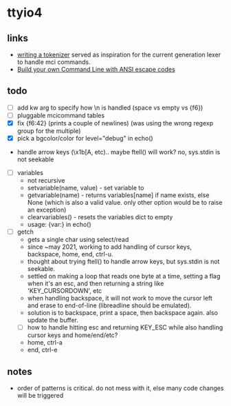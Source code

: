 # ttyio4

## links

- [writing a tokenizer](https://docs.python.org/3/library/re.html#writing-a-tokenizer) served as inspiration for the current generation lexer to handle mci commands.
- [Build your own Command Line with ANSI escape codes](https://www.lihaoyi.com/post/BuildyourownCommandLinewithANSIescapecodes.html)

## todo

- [ ] add kw arg to specify how \n is handled (space vs empty vs {f6})
- [ ] pluggable mcicommand tables
- [x] fix {f6:42} (prints a couple of newlines) (was using the wrong regexp group for the multiple)
- [x] pick a bgcolor/color for level="debug" in echo()
- handle arrow keys (\x1b[A, etc).. maybe ftell() will work? no, sys.stdin is not seekable
- [ ] variables
  * not recursive
  * setvariable(name, value) - set variable <name> to <value>
  * getvariable(name) - returns variables[name] if name exists, else None (which is also a valid value. only other option would be to raise an exception)
  * clearvariables() - resets the variables dict to empty
  * usage: {var:<name>} in echo()
- [ ] getch
  * gets a single char using select/read
  * since ~may 2021, working to add handling of cursor keys, backspace, home, end, ctrl-u.
  * thought about trying ftell() to handle arrow keys, but sys.stdin is not seekable.
  * settled on making a loop that reads one byte at a time, setting a flag when it's an esc, and then returning a string like 'KEY_CURSORDOWN', etc
  * when handling backspace, it will not work to move the cursor left and erase to end-of-line (libreadline should be emulated). 
  * solution is to backspace, print a space, then backspace again. also update the buffer.
  * [ ] how to handle hitting esc and returning KEY_ESC while also handling cursor keys and home/end/etc?
  * home, ctrl-a
  * end, ctrl-e

## notes

- order of patterns is critical. do not mess with it, else many code changes will be triggered
